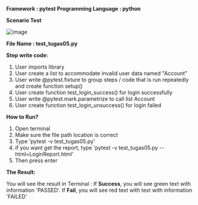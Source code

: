 **Framework : pytest
Programming Language : python**

**Scenario Test**

![image](https://user-images.githubusercontent.com/49749221/136492025-b306f9ca-97f3-4e9f-b072-49e49c72ddf3.png)

**File Name : test_tugas05.py**

**Step write code:**
1. User imports library
2. User create a list to accommodate invalid user data named "Account"
3. User write @pytest.fixture to group steps / code that is run repeatedly and create function setup()
4. User create function test_login_success() for login successfully
5. User write @pytest.mark.parametrize to call list Account
6. User create function test_login_unsuccess() for login failed

**How to Run?**
1. Open terminal
2. Make sure the file path location is correct
3. Type 'pytest -v test_tugas05.py'
4. if you want get the report, type 'pytest -v test_tugas05.py --html=LoginReport.html'
5. Then press enter

**The Result:**

You will see the result in Terminal : If **Success**, you will see green text with information 'PASSED'. If **Fail**, you will see red text with text with information 'FAILED'



